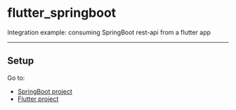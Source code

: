 # flutter_springboot

Integration example: consuming SpringBoot rest-api from a flutter app
________________________________________________________________________________

## Setup

Go to:
- [SpringBoot project](rest_api/README.md)
- [Flutter project](flutter_ui/README.md)